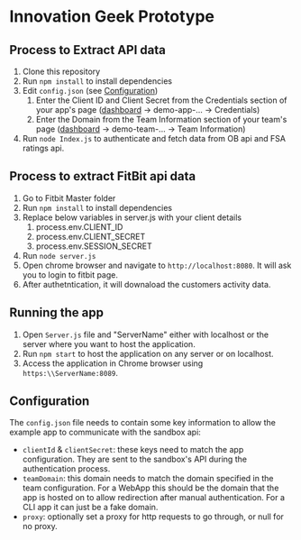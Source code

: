 # Innovation Geek Prototype

## Process to Extract API data

1. Clone this repository
2. Run `npm install` to install dependencies
3. Edit `config.json` (see [Configuration](#configuration))
	1. Enter the Client ID and Client Secret from the Credentials section of your app's page ([dashboard](https://developer.rbs.useinfinite.io/dashboard) -> demo-app-... -> Credentials)
	2. Enter the Domain from the Team Information section of your team's page ([dashboard](https://developer.rbs.useinfinite.io/dashboard) -> demo-team-... -> Team Information)
4. Run `node Index.js` to authenticate and fetch data from OB api and FSA ratings api.

## Process to extract FitBit api data
1. Go to Fitbit Master folder
2. Run `npm install` to install dependencies
3. Replace below variables in server.js with your client details
	1. process.env.CLIENT_ID
	2. process.env.CLIENT_SECRET 
	3. process.env.SESSION_SECRET  	
4. Run `node server.js`
5. Open chrome browser and navigate to `http://localhost:8080`. It will ask you to login to fitbit page.
6. After authetntication, it will downaload the customers activity data.

## Running the app

1. Open `Server.js` file and "ServerName" either with localhost or the server where you want to host the application.
2. Run `npm start` to host the application on any server or on localhost.
3. Access the application in Chrome browser using `https:\\ServerName:8089`.


## Configuration

The `config.json` file needs to contain some key information to allow the example app to communicate with the sandbox api:

* `clientId` & `clientSecret`: these keys need to match the app configuration. They are sent to the sandbox's API during the authentication process.
* `teamDomain`: this domain needs to match the domain specified in the team configuration. For a WebApp this should be the domain that the app is hosted on to allow redirection after manual authentication. For a CLI app it can just be a fake domain.
* `proxy`: optionally set a proxy for http requests to go through, or null for no proxy. 
